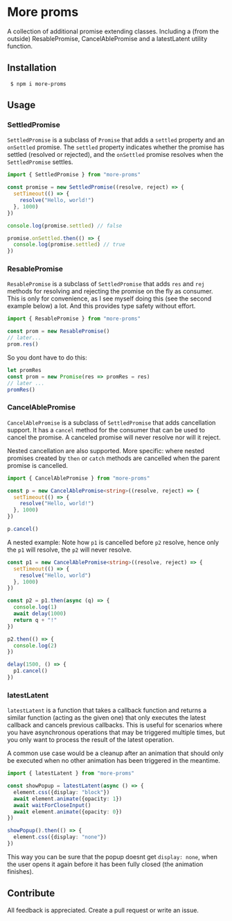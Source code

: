 # More proms

A collection of additional promise extending classes. Including a (from the outside) ResablePromise, CancelAblePromise and a latestLatent utility function.

## Installation

```shell
 $ npm i more-proms
```

## Usage

### SettledPromise

`SettledPromise` is a subclass of `Promise` that adds a `settled` property and an `onSettled` promise. The `settled` property indicates whether the promise has settled (resolved or rejected), and the `onSettled` promise resolves when the `SettledPromise` settles.

```ts
import { SettledPromise } from "more-proms"

const promise = new SettledPromise((resolve, reject) => {
  setTimeout(() => {
    resolve("Hello, world!")
  }, 1000)
})

console.log(promise.settled) // false

promise.onSettled.then(() => {
  console.log(promise.settled) // true
})
```

### ResablePromise

`ResablePromise` is a subclass of `SettledPromise` that adds `res` and `rej` methods for resolving and rejecting the promise on the fly as consumer. This is only for convenience, as I see myself doing this (see the second example below) a lot. And this provides type safety without effort.

```ts
import { ResablePromise } from "more-proms"

const prom = new ResablePromise()
// later...
prom.res()
```

So you dont have to do this:

```ts
let promRes
const prom = new Promise(res => promRes = res)
// later ...
promRes()
```

### CancelAblePromise

`CancelAblePromise` is a subclass of `SettledPromise` that adds cancellation support. It has a `cancel` method for the consumer that can be used to cancel the promise. A canceled promise will never resolve nor will it reject.

Nested cancellation are also supported. More specific: where nested promises created by `then` or `catch` methods are cancelled when the parent promise is cancelled.

```ts
import { CancelAblePromise } from "more-proms"

const p = new CancelAblePromise<string>((resolve, reject) => {
  setTimeout(() => {
    resolve("Hello, world!")
  }, 1000)
})

p.cancel()
```

A nested example: Note how `p1` is cancelled before `p2` resolve, hence only the `p1` will resolve, the `p2` will never resolve.

```ts
const p1 = new CancelAblePromise<string>((resolve, reject) => {
  setTimeout(() => {
    resolve("Hello, world")
  }, 1000)
})

const p2 = p1.then(async (q) => {
  console.log(1)
  await delay(1000)
  return q + "!"
})

p2.then(() => {
  console.log(2)
})

delay(1500, () => {
  p1.cancel()
})
```

### latestLatent

`latestLatent` is a function that takes a callback function and returns a similar function (acting as the given one) that only executes the latest callback and cancels previous callbacks. This is useful for scenarios where you have asynchronous operations that may be triggered multiple times, but you only want to process the result of the latest operation.

A common use case would be a cleanup after an animation that should only be executed when no other animation has been triggered in the meantime.

```ts
import { latestLatent } from "more-proms"

const showPopup = latestLatent(async () => {
  element.css({display: "block"})
  await element.animate({opacity: 1})
  await waitForCloseInput()
  await element.animate({opacity: 0})
})

showPopup().then(() => {
  element.css({display: "none"})
})
```

This way you can be sure that the popup doesnt get `display: none`, when the user opens it again before it has been fully closed (the animation finishes).


## Contribute

All feedback is appreciated. Create a pull request or write an issue.